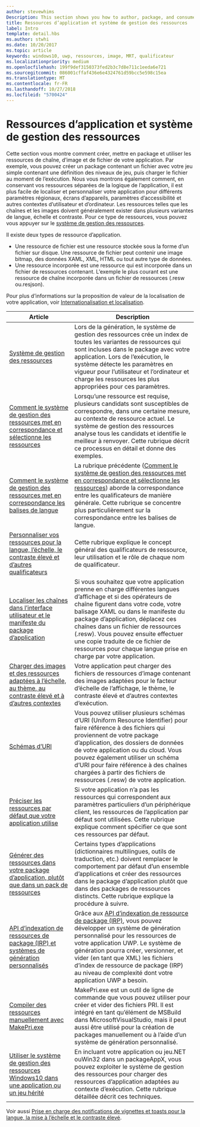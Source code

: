```yaml
---
author: stevewhims
Description: This section shows you how to author, package, and consume your app's string, image, and file resources.
title: Ressources d’application et système de gestion des ressources
label: Intro
template: detail.hbs
ms.author: stwhi
ms.date: 10/20/2017
ms.topic: article
keywords: windows10, uwp, ressources, image, MRT, qualificateur
ms.localizationpriority: medium
ms.openlocfilehash: 199f9def3150373fed2b3c7d8e711c1eeda6e721
ms.sourcegitcommit: 086001cffaf436e6e4324761d59bcc5e598c15ea
ms.translationtype: MT
ms.contentlocale: fr-FR
ms.lasthandoff: 10/27/2018
ms.locfileid: "5700424"
---
```

# <a name="app-resources-and-the-resource-management-system"></a>Ressources d’application et système de gestion des ressources


Cette section vous montre comment créer, mettre en package et utiliser les ressources de chaîne, d’image et de fichier de votre application. Par exemple, vous pouvez créer un package contenant un fichier avec votre jeu simple contenant une définition des niveaux de jeu, puis charger le fichier au moment de l’exécution. Nous vous montrons également comment, en conservant vos ressources séparées de la logique de l’application, il est plus facile de localiser et personnaliser votre application pour différents paramètres régionaux, écrans d’appareils, paramètres d’accessibilité et autres contextes d’utilisateur et d’ordinateur. Les ressources telles que les chaînes et les images doivent généralement exister dans plusieurs variantes de langue, échelle et contraste. Pour ce type de ressources, vous pouvez vous appuyer sur le [système de gestion des ressources](resource-management-system.md).

Il existe deux types de ressource d’application.
- Une ressource de fichier est une ressource stockée sous la forme d’un fichier sur disque. Une ressource de fichier peut contenir une image bitmap, des données XAML, XML, HTML ou tout autre type de données.
- Une ressource incorporée est une ressource qui est incorporée dans un fichier de ressources contenant. L’exemple le plus courant est une ressource de chaîne incorporée dans un fichier de ressources (.resw ou.resjson).

Pour plus d’informations sur la proposition de valeur de la localisation de votre application, voir [Internationalisation et localisation](../design/globalizing/globalizing-portal.md).

| Article | Description |
|---------|-------------|
| [Système de gestion des ressources](resource-management-system.md) | Lors de la génération, le système de gestion des ressources crée un index de toutes les variantes de ressources qui sont incluses dans le package avec votre application. Lors de l’exécution, le système détecte les paramètres en vigueur pour l’utilisateur et l’ordinateur et charge les ressources les plus appropriées pour ces paramètres. |
| [Comment le système de gestion des ressources met en correspondance et sélectionne les ressources](how-rms-matches-and-chooses-resources.md) | Lorsqu’une ressource est requise, plusieurs candidats sont susceptibles de correspondre, dans une certaine mesure, au contexte de ressource actuel. Le système de gestion des ressources analyse tous les candidats et identifie le meilleur à renvoyer. Cette rubrique décrit ce processus en détail et donne des exemples. |
| [Comment le système de gestion des ressources met en correspondance les balises de langue](how-rms-matches-lang-tags.md) | La rubrique précédente ([Comment le système de gestion des ressources met en correspondance et sélectionne les ressources](how-rms-matches-and-chooses-resources.md)) aborde la correspondance entre les qualificateurs de manière générale. Cette rubrique se concentre plus particulièrement sur la correspondance entre les balises de langue. |
| [Personnaliser vos ressources pour la langue, l’échelle, le contraste élevé et d’autres qualificateurs](tailor-resources-lang-scale-contrast.md) | Cette rubrique explique le concept général des qualificateurs de ressource, leur utilisation et le rôle de chaque nom de qualificateur. |
| [Localiser les chaînes dans l’interface utilisateur et le manifeste du package d’application](localize-strings-ui-manifest.md) | Si vous souhaitez que votre application prenne en charge différentes langues d’affichage et si des opérateurs de chaîne figurent dans votre code, votre balisage XAML ou dans le manifeste du package d’application, déplacez ces chaînes dans un fichier de ressources (.resw). Vous pouvez ensuite effectuer une copie traduite de ce fichier de ressources pour chaque langue prise en charge par votre application. |
| [Charger des images et des ressources adaptées à l’échelle, au thème, au contraste élevé et à d’autres contextes](images-tailored-for-scale-theme-contrast.md) | Votre application peut charger des fichiers de ressources d’image contenant des images adaptées pour le facteur d’échelle de l’affichage, le thème, le contraste élevé et d’autres contextes d’exécution. |
| [Schémas d’URI](uri-schemes.md) | Vous pouvez utiliser plusieurs schémas d’URI (Uniform Resource Identifier) pour faire référence à des fichiers qui proviennent de votre package d’application, des dossiers de données de votre application ou du cloud. Vous pouvez également utiliser un schéma d’URI pour faire référence à des chaînes chargées à partir des fichiers de ressources (.resw) de votre application. |
| [Préciser les ressources par défaut que votre application utilise](specify-default-resources-installed.md) | Si votre application n’a pas les ressources qui correspondent aux paramètres particuliers d’un périphérique client, les ressources de l’application par défaut sont utilisées. Cette rubrique explique comment spécifier ce que sont ces ressources par défaut. |
| [Générer des ressources dans votre package d’application, plutôt que dans un pack de ressources](build-resources-into-app-package.md) | Certains types d’applications (dictionnaires multilingues, outils de traduction, etc.) doivent remplacer le comportement par défaut d’un ensemble d’applications et créer des ressources dans le package d’application plutôt que dans des packages de ressources distincts. Cette rubrique explique la procédure à suivre. |
| [API d’indexation de ressources de package (IRP) et systèmes de génération personnalisés](pri-apis-custom-build-systems.md) | Grâce aux [API d’indexation de ressource de package (IRP)](https://msdn.microsoft.com/library/windows/desktop/mt845690), vous pouvez développer un système de génération personnalisé pour les ressources de votre application UWP. Le système de génération pourra créer, versionner, et vider (en tant que XML) les fichiers d’index de ressource de package (IRP) au niveau de complexité dont votre application UWP a besoin. |
| [Compiler des ressources manuellement avec MakePri.exe](compile-resources-manually-with-makepri.md) | MakePri.exe est un outil de ligne de commande que vous pouvez utiliser pour créer et vider des fichiers PRI. Il est intégré en tant qu’élément de MSBuild dans MicrosoftVisualStudio, mais il peut aussi être utilisé pour la création de packages manuellement ou à l’aide d’un système de génération personnalisé. |
| [Utiliser le système de gestion des ressources Windows10 dans une application ou un jeu hérité](using-mrt-for-converted-desktop-apps-and-games.md) | En incluant votre application ou jeu.NET ouWin32 dans un packageAppX, vous pouvez exploiter le système de gestion des ressources pour charger des ressources d’application adaptées au contexte d’exécution. Cette rubrique détaillée décrit ces techniques. |

Voir aussi [Prise en charge des notifications de vignettes et toasts pour la langue, la mise à l’échelle et le contraste élevé](../design/shell/tiles-and-notifications/tile-toast-language-scale-contrast.md).
